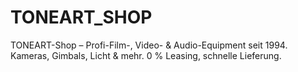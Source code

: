 # TONEART_SHOP
TONEART-Shop – Profi-Film-, Video- &amp; Audio-Equipment seit 1994. Kameras, Gimbals, Licht &amp; mehr. 0 % Leasing, schnelle Lieferung.
